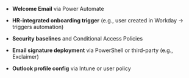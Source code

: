 - **Welcome Email** via Power Automate
    
- **HR-integrated onboarding trigger** (e.g., user created in Workday → triggers automation)
    
- **Security baselines** and Conditional Access Policies
    
- **Email signature deployment** via PowerShell or third-party (e.g., Exclaimer)
    
- **Outlook profile config** via Intune or user policy
